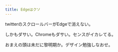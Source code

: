 ```yaml
---
title: Edgeはクソ
---
```


twitterのスクロールバーがEdgeで消えない。

しかもダサい。Chromeもダサい。センスがイカレてる。

おまえの頭は未だに黎明期か。デザイン勉強しなおせ。